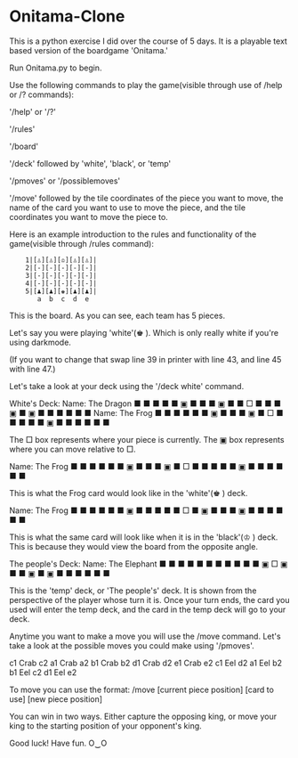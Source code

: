 # Onitama-Clone
This is a python exercise I did over the course of 5 days. It is a playable text based version of the boardgame 'Onitama.'

Run Onitama.py to begin.



Use the following commands to play the game(visible through use of /help or /? commands):

'/help' or '/?'

'/rules'

'/board'

'/deck' followed by 'white', 'black', or 'temp'

'/pmoves' or '/possiblemoves'

'/move' followed by the tile coordinates of the piece you want to move, the name of the card you want to use to move the piece, and the tile coordinates you want to move the piece to.



Here is an example introduction to the rules and functionality of the game(visible through /rules command):

        1|[♙][♙][♔][♙][♙]|
        2|[-][-][-][-][-]|
        3|[-][-][-][-][-]|
        4|[-][-][-][-][-]|
        5|[♟][♟][♚][♟][♟]|
           a  b  c  d  e
This is the board. As you can see, each team has 5 pieces.

Let's say you were playing 'white'(♚ ). Which is only really white if you're using darkmode.

(If you want to change that swap line 39 in printer with line 43, and line 45 with line 47.)

Let's take a look at your deck using the '/deck white' command.

White's Deck:
Name: The Dragon
        ■ ■ ■ ■ ■
        ▣ ■ ■ ■ ▣
        ■ ■ □ ■ ■
        ■ ▣ ■ ▣ ■
        ■ ■ ■ ■ ■
Name: The Frog
        ■ ■ ■ ■ ■
        ■ ▣ ■ ■ ■
        ▣ ■ □ ■ ■
        ■ ■ ■ ▣ ■
        ■ ■ ■ ■ ■

The □  box represents where your piece is currently.
The ▣  box represents where you can move relative to □.

Name: The Frog
        ■ ■ ■ ■ ■
        ■ ▣ ■ ■ ■
        ▣ ■ □ ■ ■
        ■ ■ ■ ▣ ■
        ■ ■ ■ ■ ■

This is what the Frog card would look like in the 'white'(♚ ) deck.

Name: The Frog
        ■ ■ ■ ■ ■
        ■ ▣ ■ ■ ■
        ■ ■ □ ■ ▣
        ■ ■ ■ ▣ ■
        ■ ■ ■ ■ ■

This is what the same card will look like when it is in the 'black'(♔ ) deck.
This is because they would view the board from the opposite angle.

The people's Deck:
Name: The Elephant
        ■ ■ ■ ■ ■
        ■ ■ ■ ■ ■
        ■ ▣ □ ▣ ■
        ■ ▣ ■ ▣ ■
        ■ ■ ■ ■ ■

This is the 'temp' deck, or 'The people's' deck. It is shown from the perspective of the player whose turn it is.
Once your turn ends, the card you used will enter the temp deck, and the card in the temp deck will go to your deck.

Anytime you want to make a move you will use the /move command.
Let's take a look at the possible moves you could make using '/pmoves'.

c1 Crab c2
a1 Crab a2
b1 Crab b2
d1 Crab d2
e1 Crab e2
c1 Eel d2
a1 Eel b2
b1 Eel c2
d1 Eel e2

To move you can use the format:
 /move [current piece position] [card to use] [new piece position]

You can win in two ways.
Either capture the opposing king, or move your king to the starting position of your opponent's king.

Good luck! Have fun. O‿O
